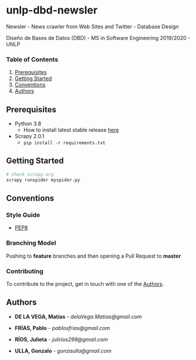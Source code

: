 # unlp-dbd-newsler

Newsler - News crawler from Web Sites and Twitter - Database Design

Diseño de Bases de Datos (DBD) - MS in Software Engineering 2019/2020 - UNLP

### Table of Contents

1. [Prerequisites](#prerequisites)
2. [Getting Started](#getting-started)
3. [Conventions](#conventions)
4. [Authors](#authors)

## Prerequisites

* Python 3.8
  * How to install latest stable release [here](https://tecadmin.net/install-python-3-8-ubuntu/)
* Scrapy 2.0.1
  * `pip install -r requirements.txt`

## Getting Started

```bash
# Check scrapy.org
scrapy runspider myspider.py
```

## Conventions

### Style Guide

* [PEP8](https://www.python.org/dev/peps/pep-0008/)

### Branching Model

Pushing to **feature** branches and then opening a Pull Request to **master**

### Contributing

To contribute to the project, get in touch with one of the [Authors](#Authors).

## Authors

* **DE LA VEGA, Matías** - _delaVega.Matias@gmail.com_

* **FRÍAS, Pablo** - _pablosfrias@gmail.com_

* **RÍOS, Julieta** - _julirios299@gmail.com_

* **ULLA, Gonzalo** - _gonzaulla@gmail.com_
